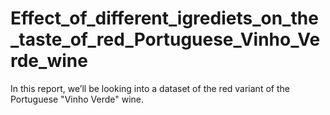 # Effect_of_different_igrediets_on_the_taste_of_red_Portuguese_Vinho_Verde_wine
 In this report, we’ll be looking into a dataset of the red variant of the Portuguese "Vinho Verde" wine. 
